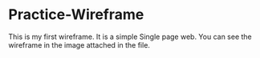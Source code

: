 # Practice-Wireframe
This is my first wireframe. It is a simple Single page web. You can see the wireframe in the image attached in the file.
